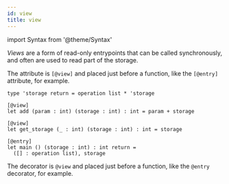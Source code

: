 ```yaml
---
id: view
title: view
---
```


import Syntax from '@theme/Syntax'

*Views* are a form of read-only entrypoints that can be called
synchronously, and often are used to read part of the storage.

<Syntax syntax="cameligo">

The attribute is `[@view]` and placed just before a function, like the
`[@entry]` attribute, for example.

```cameligo group=view
type 'storage return = operation list * 'storage

[@view]
let add (param : int) (storage : int) : int = param + storage

[@view]
let get_storage (_ : int) (storage : int) : int = storage

[@entry]
let main () (storage : int) : int return =
  ([] : operation list), storage

```

</Syntax>

<Syntax syntax="jsligo">

The decorator is `@view` and placed just before a function, like the
`@entry` decorator, for example.

</Syntax>
